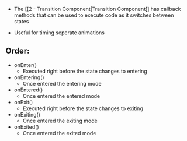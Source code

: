 - The [[2 - Transition Component|Transition Component]] has callback methods that can be used to execute code as it switches between states

- Useful for timing seperate animations

## Order:

- onEnter()
	- Executed right before the state changes to entering
- onEntering()
	- Once entered the entering mode
- onEntered()
	- Once entered the entered mode
- onExit()
	- Executed right before the state changes to exiting
- onExiting()
	- Once entered the exiting mode
- onExited()
	- Once entered the exited mode